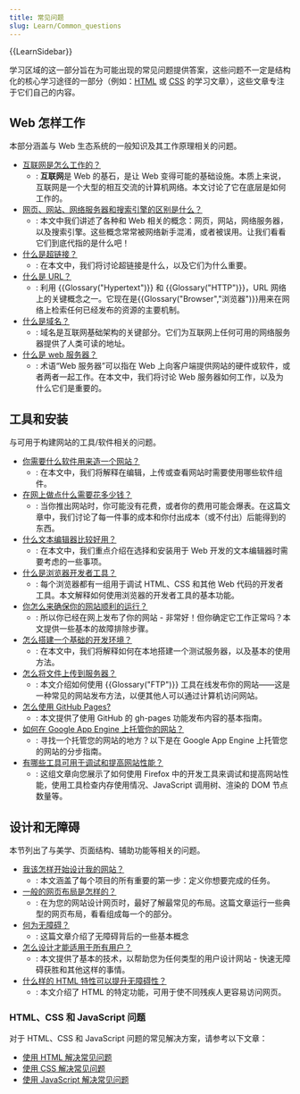 ```yaml
---
title: 常见问题
slug: Learn/Common_questions
---
```


{{LearnSidebar}}

学习区域的这一部分旨在为可能出现的常见问题提供答案，这些问题不一定是结构化的核心学习途径的一部分（例如：[HTML](/zh-CN/docs/Learn/HTML) 或 [CSS](/zh-CN/docs/Learn/CSS) 的学习文章），这些文章专注于它们自己的内容。

## Web 怎样工作

本部分涵盖与 Web 生态系统的一般知识及其工作原理相关的问题。

- [互联网是怎么工作的？](/zh-CN/docs/Learn/Common_questions/How_does_the_Internet_work)
  - : **互联网**是 Web 的基石，是让 Web 变得可能的基础设施。本质上来说，互联网是一个大型的相互交流的计算机网络。本文讨论了它在底层是如何工作的。
- [网页、网站、网络服务器和搜索引擎的区别是什么？](/zh-CN/docs/Learn/Common_questions/Pages_sites_servers_and_search_engines)
  - : 本文中我们讲述了各种和 Web 相关的概念：网页，网站，网络服务器，以及搜索引擎。这些概念常常被网络新手混淆，或者被误用。让我们看看它们到底代指的是什么吧！
- [什么是超链接？](/zh-CN/docs/Learn/Common_questions/What_are_hyperlinks)
  - : 在本文中，我们将讨论超链接是什么，以及它们为什么重要。
- [什么是 URL？](/zh-CN/docs/Learn/Common_questions/What_is_a_URL)
  - : 利用 {{Glossary("Hypertext")}} 和 {{Glossary("HTTP")}}，URL 网络上的关键概念之一。它现在是{{Glossary("Browser","浏览器")}}用来在网络上检索任何已经发布的资源的主要机制。
- [什么是域名？](/zh-CN/docs/Learn/Common_questions/What_is_a_domain_name)
  - : 域名是互联网基础架构的关键部分。它们为互联网上任何可用的网络服务器提供了人类可读的地址。
- [什么是 web 服务器？](/zh-CN/docs/Learn/Common_questions/What_is_a_web_server)
  - : 术语“Web 服务器”可以指在 Web 上向客户端提供网站的硬件或软件，或者两者一起工作。在本文中，我们将讨论 Web 服务器如何工作，以及为什么它们是重要的。

## 工具和安装

与可用于构建网站的工具/软件相关的问题。

- [你需要什么软件用来造一个网站？](/zh-CN/docs/Learn/Common_questions/What_software_do_I_need)
  - : 在本文中，我们将解释在编辑，上传或查看网站时需要使用哪些软件组件。
- [在网上做点什么需要花多少钱？](/zh-CN/docs/Learn/Common_questions/How_much_does_it_cost)
  - : 当你推出网站时，你可能没有花费，或者你的费用可能会爆表。在这篇文章中，我们讨论了每一件事的成本和你付出成本（或不付出）后能得到的东西。
- [什么文本编辑器比较好用？](/zh-CN/docs/Learn/Common_questions/Available_text_editors)
  - : 在本文中，我们重点介绍在选择和安装用于 Web 开发的文本编辑器时需要考虑的一些事项。
- [什么是浏览器开发者工具？](/zh-CN/docs/Learn/Common_questions/What_are_browser_developer_tools)
  - : 每个浏览器都有一组用于调试 HTML、CSS 和其他 Web 代码的开发者工具。本文解释如何使用浏览器的开发者工具的基本功能。
- [你怎么来确保你的网站顺利的运行？](/zh-CN/docs/Learn/Common_questions/Checking_that_your_web_site_is_working_properly)
  - : 所以你已经在网上发布了你的网站 - 非常好！但你确定它工作正常吗？本文提供一些基本的故障排除步骤。
- [怎么搭建一个基础的开发环境？](/zh-CN/docs/Learn/Common_questions/set_up_a_local_testing_server)
  - : 在本文中，我们将解释如何在本地搭建一个测试服务器，以及基本的使用方法。
- [怎么将文件上传到服务器？](/zh-CN/docs/Learn/Common_questions/Upload_files_to_a_web_server)
  - : 本文介绍如何使用 {{Glossary("FTP")}} 工具在线发布你的网站——这是一种常见的网站发布方法，以便其他人可以通过计算机访问网站。
- [怎么使用 GitHub Pages?](/zh-CN/docs/Learn/Common_questions/Using_Github_pages)
  - : 本文提供了使用 GitHub 的 gh-pages 功能发布内容的基本指南。
- [如何在 Google App Engine 上托管你的网站？](/zh-CN/docs/Learn/Common_questions/How_do_you_host_your_website_on_Google_App_Engine)
  - : 寻找一个托管您的网站的地方？以下是在 Google App Engine 上托管您的网站的分步指南。
- [有哪些工具可用于调试和提高网站性能？](https://firefox-source-docs.mozilla.org/devtools-user/performance/index.html)
  - : 这组文章向您展示了如何使用 Firefox 中的开发工具来调试和提高网站性能，使用工具检查内存使用情况、JavaScript 调用树、渲染的 DOM 节点数量等。

## 设计和无障碍

本节列出了与美学、页面结构、辅助功能等相关的问题。

- [我该怎样开始设计我的网站？](/zh-CN/docs/Learn/Common_questions/Thinking_before_coding)
  - : 本文涵盖了每个项目的所有重要的第一步：定义你想要完成的任务。
- [一般的网页布局是怎样的？](/zh-CN/docs/Learn/Common_questions/Common_web_layouts)
  - : 在为您的网站设计网页时，最好了解最常见的布局。这篇文章运行一些典型的网页布局，看看组成每一个的部分。
- [何为无障碍？](/zh-CN/docs/Learn/Common_questions/What_is_accessibility)
  - : 这篇文章介绍了无障碍背后的一些基本概念
- [怎么设计才能适用于所有用户？](/zh-CN/docs/Learn/Common_questions/Design_for_all_types_of_users)
  - : 本文提供了基本的技术，以帮助您为任何类型的用户设计网站 - 快速无障碍获胜和其他这样的事情。
- [什么样的 HTML 特性可以提升无障碍性？](/zh-CN/docs/Learn/Common_questions/HTML_features_for_accessibility)
  - : 本文介绍了 HTML 的特定功能，可用于使不同残疾人更容易访问网页。

### HTML、CSS 和 JavaScript 问题

对于 HTML、CSS 和 JavaScript 问题的常见解决方案，请参考以下文章：

- [使用 HTML 解决常见问题](/zh-CN/docs/Learn/HTML/Howto)
- [使用 CSS 解决常见问题](/zh-CN/docs/Learn/CSS/Howto)
- [使用 JavaScript 解决常见问题](/zh-CN/docs/Learn/JavaScript/Howto)
